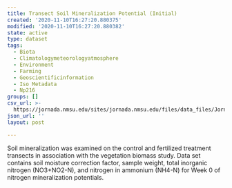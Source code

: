 ```yaml
---
title: Transect Soil Mineralization Potential (Initial)
created: '2020-11-10T16:27:20.880375'
modified: '2020-11-10T16:27:20.880382'
state: active
type: dataset
tags:
  - Biota
  - Climatologymeteorologyatmosphere
  - Environment
  - Farming
  - Geoscientificinformation
  - Iso Metadata
  - Np216
groups: []
csv_url: >-
  https://jornada.nmsu.edu/sites/jornada.nmsu.edu/files/data_files/JornadaStudy_015_transect_biomass_soil_mineralization_potential_initial_data.csv
json_url: ''
layout: post

---
```

<p>Soil mineralization was examined on the control and fertilized treatment transects in association with the vegetation biomass study. Data set contains soil moisture correction factor, sample weight, total inorganic nitrogen (NO3+NO2-N), and nitrogen in ammonium (NH4-N) for Week 0 of nitrogen mineralization potentials.</p>

